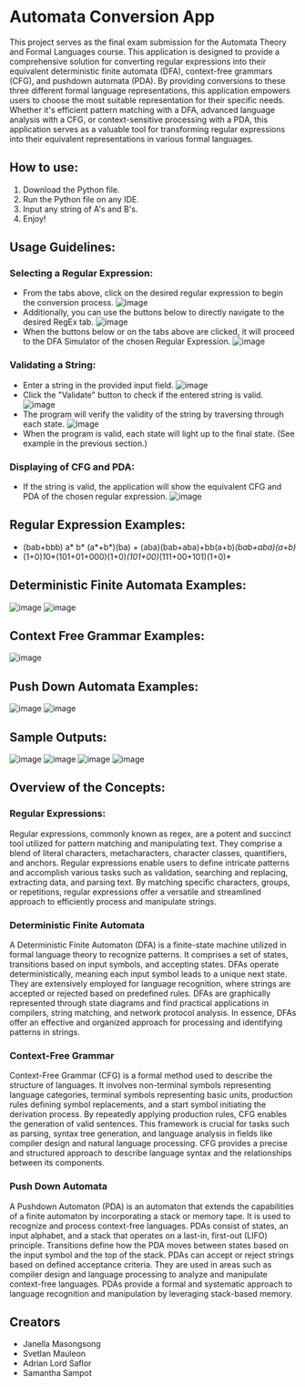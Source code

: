 # Automata Conversion App

This project serves as the final exam submission for the Automata Theory and Formal Languages course. This application is designed to provide a comprehensive solution for converting regular expressions into their equivalent deterministic finite automata (DFA), context-free grammars (CFG), and pushdown automata (PDA). By providing conversions to these three different formal language representations, this application empowers users to choose the most suitable representation for their specific needs. Whether it's efficient pattern matching with a DFA, advanced language analysis with a CFG, or context-sensitive processing with a PDA, this application serves as a valuable tool for transforming regular expressions into their equivalent representations in various formal languages.

## How to use:
1. Download the Python file.
2. Run the Python file on any IDE.
3. Input any string of A's and B's.
4. Enjoy!

## Usage Guidelines:

### Selecting a Regular Expression:
* From the tabs above, click on the desired regular expression to begin the conversion process.
![image](https://github.com/10sth01/automata-conversion-app/assets/87160948/55226807-3de7-4293-a12a-aa7e5e81d643)
* Additionally, you can use the buttons below to directly navigate to the desired RegEx tab.
![image](https://github.com/10sth01/automata-conversion-app/assets/87160948/e35fe566-bf1f-440b-9d8c-65883ef6532e)
* When the buttons below or on the tabs above are clicked, it will proceed to the DFA Simulator of the chosen Regular Expression.
![image](https://github.com/10sth01/automata-conversion-app/assets/87160948/b52f1256-438a-43c6-aa26-5594b33c0588)

### Validating a String:
* Enter a string in the provided input field.
![image](https://github.com/10sth01/automata-conversion-app/assets/87160948/ed1aa8c8-e615-49b5-9472-6d3650338c82)
* Click the "Validate" button to check if the entered string is valid.
![image](https://github.com/10sth01/automata-conversion-app/assets/87160948/ec3f1bb8-eaa9-4d3e-8b75-91adab077746)
* The program will verify the validity of the string by traversing through each state.
![image](https://github.com/10sth01/automata-conversion-app/assets/87160948/dfe0b5b6-2f81-4d84-8f35-f3c6f8d2be24)
* When the program is valid, each state will light up to the final state. (See example in the previous section.)

### Displaying of CFG and PDA:
* If the string is valid, the application will show the equivalent CFG and PDA of the chosen regular expression.
![image](https://github.com/10sth01/automata-conversion-app/assets/87160948/4879ae3e-184e-4244-91a8-4c2461c650d7)

## Regular Expression Examples:
* (bab+bbb) a* b* (a*+b*)(ba) + (aba)(bab+aba)+bb(a+b)*(bab+aba)(a+b)*
* (1+0)*1*0*(101+01+000)(1+0)*(101+00)*(111+00+101)(1+0)*

## Deterministic Finite Automata Examples:
![image](https://github.com/10sth01/automata-conversion-app/assets/87160948/2161a695-0243-45a4-ac1c-f0afd12646ac)
![image](https://github.com/10sth01/automata-conversion-app/assets/87160948/9f851846-5d06-4410-9ca3-7ff3d579754d)

## Context Free Grammar Examples:
![image](https://github.com/10sth01/automata-conversion-app/assets/87160948/b5f2225a-4394-4b92-af31-969d655ceb36)

## Push Down Automata Examples:
![image](https://github.com/10sth01/automata-conversion-app/assets/87160948/b49bc204-f955-451e-9dfb-73bf5a672b28)
![image](https://github.com/10sth01/automata-conversion-app/assets/87160948/0bc2f64e-094a-48da-998b-ba6632f0e86e)

## Sample Outputs:
![image](https://github.com/10sth01/automata-conversion-app/assets/87160948/abe9cb6e-698f-4949-bf40-6f9fb921a3b2)
![image](https://github.com/10sth01/automata-conversion-app/assets/87160948/ae9aee6c-cfee-4b28-87ea-7764c80e7219)
![image](https://github.com/10sth01/automata-conversion-app/assets/87160948/db3f1948-04ab-4407-9d3d-e8a60ac12b11)
![image](https://github.com/10sth01/automata-conversion-app/assets/87160948/9f42fbcb-74b6-4819-a310-a216dbae66e5)

## Overview of the Concepts:
### Regular Expressions:
Regular expressions, commonly known as regex, are a potent and succinct 
tool utilized for pattern matching and manipulating text. They comprise a blend 
of literal characters, metacharacters, character classes, quantifiers, and 
anchors. Regular expressions enable users to define intricate patterns and 
accomplish various tasks such as validation, searching and replacing, 
extracting data, and parsing text. By matching specific characters, groups, or 
repetitions, regular expressions offer a versatile and streamlined approach to 
efficiently process and manipulate strings. 

### Deterministic Finite Automata
A Deterministic Finite Automaton (DFA) is a finite-state machine utilized in 
formal language theory to recognize patterns. It comprises a set of states, 
transitions based on input symbols, and accepting states. DFAs operate 
deterministically, meaning each input symbol leads to a unique next state. They 
are extensively employed for language recognition, where strings are accepted 
or rejected based on predefined rules. DFAs are graphically represented through state diagrams and find practical applications in compilers, string 
matching, and network protocol analysis. In essence, DFAs offer an effective 
and organized approach for processing and identifying patterns in strings.

### Context-Free Grammar
Context-Free Grammar (CFG) is a formal method used to describe the 
structure of languages. It involves non-terminal symbols representing 
language categories, terminal symbols representing basic units, production 
rules defining symbol replacements, and a start symbol initiating the derivation 
process. By repeatedly applying production rules, CFG enables the generation 
of valid sentences. This framework is crucial for tasks such as parsing, syntax 
tree generation, and language analysis in fields like compiler design and 
natural language processing. CFG provides a precise and structured approach 
to describe language syntax and the relationships between its components.

### Push Down Automata
A Pushdown Automaton (PDA) is an automaton that extends the capabilities of 
a finite automaton by incorporating a stack or memory tape. It is used to 
recognize and process context-free languages. PDAs consist of states, an 
input alphabet, and a stack that operates on a last-in, first-out (LIFO) principle. 
Transitions define how the PDA moves between states based on the input 
symbol and the top of the stack. PDAs can accept or reject strings based on 
defined acceptance criteria. They are used in areas such as compiler design 
and language processing to analyze and manipulate context-free languages. 
PDAs provide a formal and systematic approach to language recognition and 
manipulation by leveraging stack-based memory.

## Creators
* Janella Masongsong
* Svetlan Mauleon
* Adrian Lord Saflor
* Samantha Sampot

